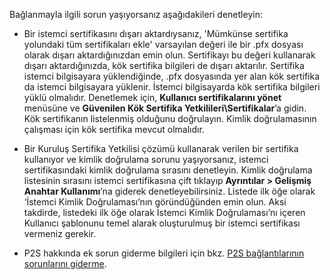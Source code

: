 Bağlanmayla ilgili sorun yaşıyorsanız aşağıdakileri denetleyin:

- Bir istemci sertifikasını dışarı aktardıysanız, 'Mümkünse sertifika yolundaki tüm sertifikaları ekle' varsayılan değeri ile bir .pfx dosyası olarak dışarı aktardığınızdan emin olun. Sertifikayı bu değeri kullanarak dışarı aktardığınızda, kök sertifika bilgileri de dışarı aktarılır. Sertifika istemci bilgisayara yüklendiğinde, .pfx dosyasında yer alan kök sertifika da istemci bilgisayara yüklenir. İstemci bilgisayarda kök sertifika bilgileri yüklü olmalıdır. Denetlemek için, **Kullanıcı sertifikalarını yönet** menüsüne ve **Güvenilen Kök Sertifika Yetkilileri\Sertifikalar**’a gidin. Kök sertifikanın listelenmiş olduğunu doğrulayın. Kimlik doğrulamasının çalışması için kök sertifika mevcut olmalıdır.

- Bir Kuruluş Sertifika Yetkilisi çözümü kullanarak verilen bir sertifika kullanıyor ve kimlik doğrulama sorunu yaşıyorsanız, istemci sertifikasındaki kimlik doğrulama sırasını denetleyin. Kimlik doğrulama listesinin sırasını istemci sertifikasına çift tıklayıp **Ayrıntılar > Gelişmiş Anahtar Kullanımı**’na giderek denetleyebilirsiniz. Listede ilk öğe olarak ‘İstemci Kimlik Doğrulaması’nın göründüğünden emin olun. Aksi takdirde, listedeki ilk öğe olarak İstemci Kimlik Doğrulaması’nı içeren Kullanıcı şablonunu temel alarak oluşturulmuş bir istemci sertifikası vermeniz gerekir.

- P2S hakkında ek sorun giderme bilgileri için bkz. [P2S bağlantılarının sorunlarını giderme](../articles/vpn-gateway/vpn-gateway-troubleshoot-vpn-point-to-site-connection-problems.md).